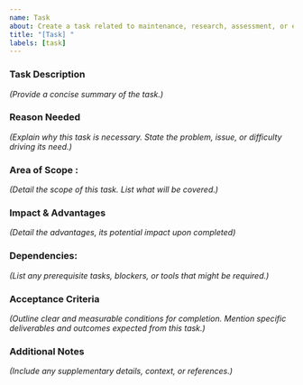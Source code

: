 ```yaml
---
name: Task
about: Create a task related to maintenance, research, assessment, or exploration.
title: "[Task] "
labels: [task]
---
```


### Task Description

_(Provide a concise summary of the task.)_

### Reason Needed

_(Explain why this task is necessary. State the problem, issue, or difficulty driving its need.)_

### Area of Scope :
_(Detail the scope of this task. List what will be covered.)_

### Impact & Advantages
_(Detail the advantages, its potential impact upon completed)_

### Dependencies:

_(List any prerequisite tasks, blockers, or tools that might be required.)_

### Acceptance Criteria
_(Outline clear and measurable conditions for completion. Mention specific deliverables and outcomes expected from this task.)_

### Additional Notes

_(Include any supplementary details, context, or references.)_
